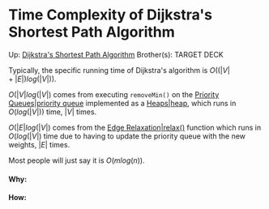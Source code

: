 # Time Complexity of Dijkstra's Shortest Path Algorithm

Up: [Dijkstra's Shortest Path Algorithm](dijkstra's_shortest_path_algorithm)
Brother(s):
TARGET DECK

Typically, the specific running time of Dijkstra's algorithm is $O((|V|+|E|)log(|V|))$.

$O(|V|log(|V|)$ comes from executing `removeMin()` on the [Priority Queues|priority queue](priority_queues|priority_queue) implemented as a [Heaps|heap](heaps|heap), which runs in $O(log(|V|))$ time,  $|V|$ times.

$O(|E|log(|V|)$ comes from the [Edge Relaxation|relax()](edge_relaxation|relax()) function which runs in $O(log(|V|)$ time due to having to update the priority queue with the new weights, $|E|$ times.

Most people will just say it is $O(m log (n))$.

































#### Why:
#### How:









